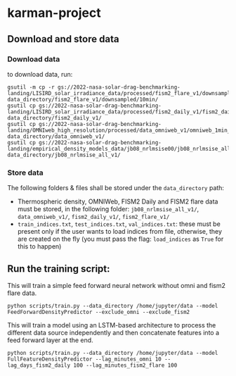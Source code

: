 # karman-project

## Download and store data

### Download data
to download data, run: 
```
gsutil -m cp -r gs://2022-nasa-solar-drag-benchmarking-landing/LISIRD_solar_irradiance_data/processed/fism2_flare_v1/downsampled/10min/* data_directory/fism2_flare_v1/downsampled/10min/
gsutil cp gs://2022-nasa-solar-drag-benchmarking-landing/LISIRD_solar_irradiance_data/processed/fism2_daily_v1/fism2_daily.h5 data_directory/fism2_daily_v1/
gsutil cp gs://2022-nasa-solar-drag-benchmarking-landing/OMNIweb_high_resolution/processed/data_omniweb_v1/omniweb_1min_data_2001_2022.h5 data_directory/data_omniweb_v1/
gsutil cp gs://2022-nasa-solar-drag-benchmarking-landing/empirical_density_models_data/jb08_nrlmsise00/jb08_nrlmsise_all_v1/jb08_nrlmsise_all.h5 data_directory/jb08_nrlmsise_all_v1/

```

### Store data
The following folders & files shall be stored under the `data_directory` path:
* Thermospheric density, OMNIWeb, FISM2 Daily and FISM2 flare data must be stored, in the following folder: `jb08_nrlmsise_all_v1/`, `data_omniweb_v1/`, `fism2_daily_v1/`, `fism2_flare_v1/`
* `train_indices.txt`, `test_indices.txt`, `val_indices.txt`: these must be present only if the user wants to load indices from file, otherwise, they are created on the fly (you must pass the flag: `load_indices` as `True` for this to happen)

## Run the training script:

This will train a simple feed forward neural network without omni and fism2 flare data.
```
python scripts/train.py --data_directory /home/jupyter/data --model FeedForwardDensityPredictor --exclude_omni --exclude_fism2
```

This will train a model using an LSTM-based architecture to process the different data source independently and then concatenate features into a feed forward layer at the end.

```
python scripts/train.py --data_directory /home/jupyter/data --model FullFeatureDensityPredictor --lag_minutes_omni 10 --lag_days_fism2_daily 100 --lag_minutes_fism2_flare 100
```
